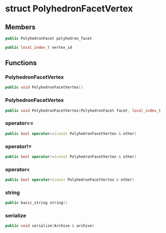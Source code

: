 # struct PolyhedronFacetVertex


## Members

```cpp
public PolyhedronFacet polyhedron_facet

```

```cpp
public local_index_t vertex_id

```



## Functions

### PolyhedronFacetVertex

```cpp
public void PolyhedronFacetVertex()
```


### PolyhedronFacetVertex

```cpp
public void PolyhedronFacetVertex(PolyhedronFacet facet, local_index_t vertex_id_in)
```


### operator==

```cpp
public bool operator==(const PolyhedronFacetVertex & other)
```


### operator!=

```cpp
public bool operator!=(const PolyhedronFacetVertex & other)
```


### operator<

```cpp
public bool operator<(const PolyhedronFacetVertex & other)
```


### string

```cpp
public basic_string string()
```


### serialize

```cpp
public void serialize(Archive & archive)
```




